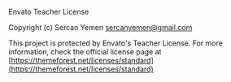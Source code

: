 Envato Teacher License

Copyright (c) Sercan Yemen <sercanyemen@gmail.com>

This project is protected by Envato's Teacher License. For more information,
check the official license page at [https://themeforest.net/licenses/standard](https://themeforest.net/licenses/standard)
